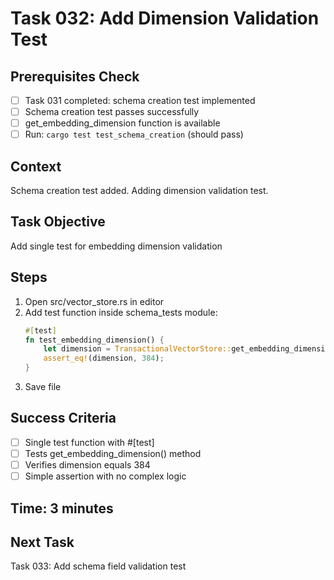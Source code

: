 # Task 032: Add Dimension Validation Test

## Prerequisites Check
- [ ] Task 031 completed: schema creation test implemented
- [ ] Schema creation test passes successfully
- [ ] get_embedding_dimension function is available
- [ ] Run: `cargo test test_schema_creation` (should pass)

## Context
Schema creation test added. Adding dimension validation test.

## Task Objective
Add single test for embedding dimension validation

## Steps
1. Open src/vector_store.rs in editor
2. Add test function inside schema_tests module:
   ```rust
   #[test]
   fn test_embedding_dimension() {
       let dimension = TransactionalVectorStore::get_embedding_dimension();
       assert_eq!(dimension, 384);
   }
   ```
3. Save file

## Success Criteria
- [ ] Single test function with #[test]
- [ ] Tests get_embedding_dimension() method
- [ ] Verifies dimension equals 384
- [ ] Simple assertion with no complex logic

## Time: 3 minutes

## Next Task
Task 033: Add schema field validation test